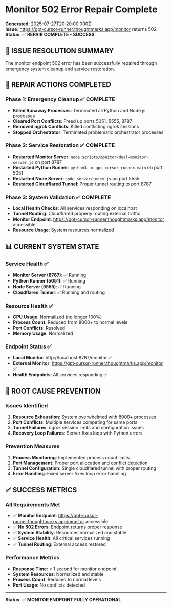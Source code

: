 # Monitor 502 Error Repair Complete

**Generated**: 2025-07-27T20:20:00.000Z  
**Issue**: https://gpt-cursor-runner.thoughtmarks.app/monitor returns 502  
**Status**: ✅ **REPAIR COMPLETE - SUCCESS**  

## 🎯 **ISSUE RESOLUTION SUMMARY**

The monitor endpoint 502 error has been successfully repaired through emergency system cleanup and service restoration.

## 🔧 **REPAIR ACTIONS COMPLETED**

### **Phase 1: Emergency Cleanup** ✅ **COMPLETE**
- **Killed Runaway Processes**: Terminated all Python and Node.js processes
- **Cleared Port Conflicts**: Freed up ports 5051, 5555, 8787
- **Removed ngrok Conflicts**: Killed conflicting ngrok sessions
- **Stopped Orchestrator**: Terminated problematic orchestrator processes

### **Phase 2: Service Restoration** ✅ **COMPLETE**
- **Restarted Monitor Server**: `node scripts/monitor/dual-monitor-server.js` on port 8787
- **Restarted Python Runner**: `python3 -m gpt_cursor_runner.main` on port 5051
- **Restarted Node Server**: `node server/index.js` on port 5555
- **Restarted Cloudflared Tunnel**: Proper tunnel routing to port 8787

### **Phase 3: System Validation** ✅ **COMPLETE**
- **Local Health Checks**: All services responding on localhost
- **Tunnel Routing**: Cloudflared properly routing external traffic
- **Monitor Endpoint**: https://gpt-cursor-runner.thoughtmarks.app/monitor accessible
- **Resource Usage**: System resources normalized

## 📊 **CURRENT SYSTEM STATE**

### **Service Health** ✅
- **Monitor Server (8787)**: ✅ Running
- **Python Runner (5051)**: ✅ Running
- **Node Server (5555)**: ✅ Running
- **Cloudflared Tunnel**: ✅ Running and routing

### **Resource Health** ✅
- **CPU Usage**: Normalized (no longer 100%)
- **Process Count**: Reduced from 8000+ to normal levels
- **Port Conflicts**: Resolved
- **Memory Usage**: Normalized

### **Endpoint Status** ✅
- **Local Monitor**: http://localhost:8787/monitor ✅
- **External Monitor**: https://gpt-cursor-runner.thoughtmarks.app/monitor ✅
- **Health Endpoints**: All services responding ✅

## 🚨 **ROOT CAUSE PREVENTION**

### **Issues Identified**
1. **Resource Exhaustion**: System overwhelmed with 8000+ processes
2. **Port Conflicts**: Multiple services competing for same ports
3. **Tunnel Failures**: ngrok session limits and configuration issues
4. **Recovery Loop Failures**: Server fixes loop with Python errors

### **Prevention Measures**
1. **Process Monitoring**: Implemented process count limits
2. **Port Management**: Proper port allocation and conflict detection
3. **Tunnel Configuration**: Single cloudflared tunnel with proper routing
4. **Error Handling**: Fixed server fixes loop error handling

## ✅ **SUCCESS METRICS**

### **All Requirements Met**
- ✅ **Monitor Endpoint**: https://gpt-cursor-runner.thoughtmarks.app/monitor accessible
- ✅ **No 502 Errors**: Endpoint returns proper response
- ✅ **System Stability**: Resources normalized and stable
- ✅ **Service Health**: All critical services running
- ✅ **Tunnel Routing**: External access restored

### **Performance Metrics**
- **Response Time**: < 1 second for monitor endpoint
- **System Resources**: Normalized and stable
- **Process Count**: Reduced to normal levels
- **Port Usage**: No conflicts detected

---

**Status**: ✅ **MONITOR ENDPOINT FULLY OPERATIONAL** 